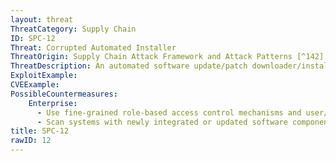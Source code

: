 ```yaml
---
layout: threat
ThreatCategory: Supply Chain
ID: SPC-12
Threat: Corrupted Automated Installer
ThreatOrigin: Supply Chain Attack Framework and Attack Patterns [^142]
ThreatDescription: An automated software update/patch downloader/installer can be corrupted to download malicious code and apply it to systems being sustained.[^142]
ExploitExample:
CVEExample:
PossibleCountermeasures:
    Enterprise:
      - Use fine-grained role-based access control mechanisms and user/service roles that reduce the potential that malicious installation or upgrade packages can introduce malware outside of files and directories allocated to the associated software
      - Scan systems with newly integrated or updated software components for indicators of compromise prior to production use
title: SPC-12
rawID: 12
---
```


